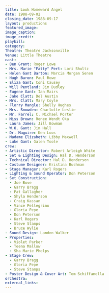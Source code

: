 ```yaml
---
title: Look Homeward Angel
date: 1988-09-02
closing_date: 1988-09-17
layout: productions
featured_image:
image_caption:
image_credit:
playbill:
category:
Theatre: Theatre Jacksonville
Venue: Little Theatre
cast:
- Ben Grant: Roger Lowe
- Mrs. Marie "Fatty" Pert: Lori Shultz
- Helen Gant Barton: Marcia Morgan Senen
- Hugh Baron: Paul Rowe
- Eliza Gant: Coni Causey
- Will Pentland: Jim Dudley
- Eugene Gant: Ian Mairs
- Jake Clatt: Del Austin
- Mrs. Clatt: Mary Coyle
- Florry Mangle: Shelly Hughes
- Mrs. Snowden: Charlotte Leslie
- Mr. Farrel: C. Michael Porter
- Miss Brown: Renee Wendt Oka
- Laura James: Jill Bowman
- W.O. Gant: Jim Hall
- Dr. Maguire: Ken Loos
- Madame Elizabeth: Libby Maxwell
- Luke Gant: Galen Toole
crew:
- Artistic Director: Robert Arleigh White
- Set & Lighting Design: Hal D. Henderson
- Technical Director: Hal D. Henderson
- Costume Designer: Kristina Bushman
- Stage Manager: Karl Rogers
- Lighting & Sound Operator: Don Peterson
- Set Construction:
  - Joe Bove
  - Garry Bragg
  - Pat Gallagher
  - Shyla Henderson
  - Craig Kassan
  - Vince Pellegrino
  - Gloria Pepe
  - Don Peterson
  - Karl Rogers
  - Steve Stamps
  - Bruce Wylie
- Sound Design: Landon Walker
- Properties:
  - Violet Parker
  - Teena Mallow
  - Sha Marie Phelps
- Stage Crew:
  - Garry Bragg
  - Gloria Pepe
  - Steve Stamps
- Poster Design & Cover Art: Tom Schiffanella
orchestra:
external_links:
---
```


